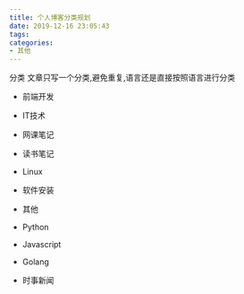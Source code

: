 ```yaml
---
title: 个人博客分类规划
date: 2019-12-16 23:05:43
tags:
categories:
- 其他
---
```




分类 文章只写一个分类,避免重复,语言还是直接按照语言进行分类

- 前端开发
- IT技术
- 网课笔记 
- 读书笔记
- Linux
- 软件安装
- 其他
- Python
- Javascript
- Golang

- 时事新闻

